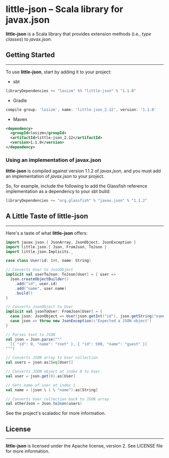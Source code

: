 # little-json &ndash; Scala library for javax.json

**little-json** is a Scala library that provides extension methods (i.e., _type classes_)
to _javax.json_.

## Getting Started
---
To use **little-json**, start by adding it to your project:

* sbt
```scala
libraryDependencies += "losizm" %% "little-json" % "1.1.0"
```
* Gradle
```groovy
compile group: 'losizm', name: 'little-json_2.12', version: '1.1.0'
```
* Maven
```xml
<dependency>
  <groupId>losizm</groupId>
  <artifactId>little-json_2.12</artifactId>
  <version>1.1.0</version>
</dependency>
```

### Using an implementation of javax.json
**little-json** is compiled against version 1.1.2 of _javax.json_, and you must
add an implementation of _javax.json_ to your project.

So, for example, include the following to add the Glassfish reference
implementation as a dependency to your sbt build:

```scala
libraryDependencies += "org.glassfish" % "javax.json" % "1.1.2"
```

## A Little Taste of little-json
---
Here's a taste of what **little-json** offers:

```scala
import javax.json.{ JsonArray, JsonObject, JsonException }
import little.json.{ Json, FromJson, ToJson }
import little.json.Implicits._

case class User(id: Int, name: String)

// Converts User to JsonObject
implicit val userToJson: ToJson[User] = { user =>
  Json.createObjectBuilder()
    .add("id", user.id)
    .add("name", user.name)
    .build()
}

// Converts JsonObject to User
implicit val jsonToUser: FromJson[User] = {
  case json: JsonObject => User(json.getInt("id"), json.getString("name"))
  case json => throw new JsonException(s"Expected a JSON object")
}

// Parses text to JSON
val json = Json.parse("""
  [{ "id": 0, "name": "root" }, { "id": 500, "name": "guest" }]
""")

// Converts JSON array to User collection
val users = json.as[Seq[User]]

// Converts JSON object at index 0 to User
val user = json.get(0).as[User]

// Gets name of user at index 1
val name = (json \ 1 \ "name").as[String]

// Converts User collection back to JSON array
val otherJson = Json.toJson(users)
```

See the project's scaladoc for more information.

## License
---
**little-json** is licensed under the Apache license, version 2. See LICENSE
file for more information.
